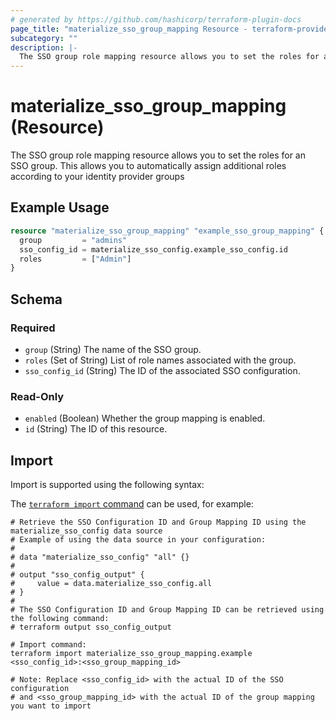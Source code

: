 ```yaml
---
# generated by https://github.com/hashicorp/terraform-plugin-docs
page_title: "materialize_sso_group_mapping Resource - terraform-provider-materialize"
subcategory: ""
description: |-
  The SSO group role mapping resource allows you to set the roles for an SSO group. This allows you to automatically assign additional roles according to your identity provider groups
---
```


# materialize_sso_group_mapping (Resource)

The SSO group role mapping resource allows you to set the roles for an SSO group. This allows you to automatically assign additional roles according to your identity provider groups

## Example Usage

```terraform
resource "materialize_sso_group_mapping" "example_sso_group_mapping" {
  group         = "admins"
  sso_config_id = materialize_sso_config.example_sso_config.id
  roles         = ["Admin"]
}
```

<!-- schema generated by tfplugindocs -->
## Schema

### Required

- `group` (String) The name of the SSO group.
- `roles` (Set of String) List of role names associated with the group.
- `sso_config_id` (String) The ID of the associated SSO configuration.

### Read-Only

- `enabled` (Boolean) Whether the group mapping is enabled.
- `id` (String) The ID of this resource.

## Import

Import is supported using the following syntax:

The [`terraform import` command](https://developer.hashicorp.com/terraform/cli/commands/import) can be used, for example:

```shell
# Retrieve the SSO Configuration ID and Group Mapping ID using the materialize_sso_config data source
# Example of using the data source in your configuration:
#
# data "materialize_sso_config" "all" {}
#
# output "sso_config_output" {
#     value = data.materialize_sso_config.all
# }
#
# The SSO Configuration ID and Group Mapping ID can be retrieved using the following command:
# terraform output sso_config_output

# Import command:
terraform import materialize_sso_group_mapping.example <sso_config_id>:<sso_group_mapping_id>

# Note: Replace <sso_config_id> with the actual ID of the SSO configuration
# and <sso_group_mapping_id> with the actual ID of the group mapping you want to import
```
